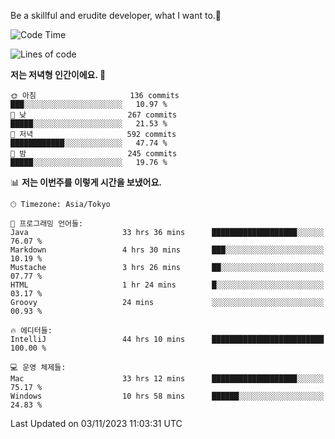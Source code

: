 Be a skillful and erudite developer, what I want to.👶

<!--START_SECTION:waka-->
![Code Time](http://img.shields.io/badge/Code%20Time-74%20hrs%201%20min-blue)

![Lines of code](https://img.shields.io/badge/%EC%A0%80%EB%8A%94%20%EC%97%AC%ED%83%9C%EA%B9%8C%EC%A7%80%20-726.2%20thousand%20%EC%A4%84%EC%9D%98%20%EC%BD%94%EB%93%9C%EB%A5%BC%20%EC%9E%91%EC%84%B1%ED%96%88%EC%96%B4%EC%9A%94.-blue)

**저는 저녁형 인간이에요. 🦉** 

```text
🌞 아침                     136 commits         ███░░░░░░░░░░░░░░░░░░░░░░   10.97 % 
🌆 낮　                     267 commits         █████░░░░░░░░░░░░░░░░░░░░   21.53 % 
🌃 저녁                     592 commits         ████████████░░░░░░░░░░░░░   47.74 % 
🌙 밤　                     245 commits         █████░░░░░░░░░░░░░░░░░░░░   19.76 % 
```


📊 **저는 이번주를 이렇게 시간을 보냈어요.** 

```text
🕑︎ Timezone: Asia/Tokyo

💬 프로그래밍 언어들: 
Java                     33 hrs 36 mins      ███████████████████░░░░░░   76.07 % 
Markdown                 4 hrs 30 mins       ███░░░░░░░░░░░░░░░░░░░░░░   10.19 % 
Mustache                 3 hrs 26 mins       ██░░░░░░░░░░░░░░░░░░░░░░░   07.77 % 
HTML                     1 hr 24 mins        █░░░░░░░░░░░░░░░░░░░░░░░░   03.17 % 
Groovy                   24 mins             ░░░░░░░░░░░░░░░░░░░░░░░░░   00.93 % 

🔥 에디터들: 
IntelliJ                 44 hrs 10 mins      █████████████████████████   100.00 % 

💻 운영 체제들: 
Mac                      33 hrs 12 mins      ███████████████████░░░░░░   75.17 % 
Windows                  10 hrs 58 mins      ██████░░░░░░░░░░░░░░░░░░░   24.83 % 
```


 Last Updated on 03/11/2023 11:03:31 UTC
<!--END_SECTION:waka-->
